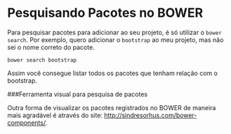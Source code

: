 # Pesquisando Pacotes no BOWER

Para pesquisar pacotes para adicionar ao seu projeto, é só utilizar o ```bower search```. 
Por exemplo, quero adicionar o ```bootstrap``` ao meu projeto, mas não sei o nome correto do pacote.

    bower search bootstrap
    
Assim você consegue listar todos os pacotes que tenham relação com o bootstrap.

###Ferramenta visual para pesquisa de pacotes

Outra forma de visualizar os pacotes registrados no BOWER de maneira mais agradável é através do site: http://sindresorhus.com/bower-components/.
